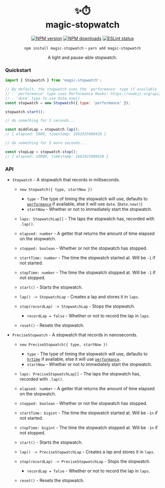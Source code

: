 <div align="center">

<h1>✨⏱️<br />magic-stopwatch</h1>

[![NPM version](https://img.shields.io/npm/v/magic-stopwatch?maxAge=3600?&color=3498db)](https://www.npmjs.com/package/magic-stopwatch) [![NPM downloads](https://img.shields.io/npm/dt/magic-stopwatch?maxAge=3600&color=3498db)](https://www.npmjs.com/package/magic-stopwatch) [![ESLint status](https://github.com/Snazzah/magic-stopwatch/workflows/ESLint/badge.svg)](https://github.com/Snazzah/magic-stopwatch/actions?query=workflow%3A%22ESLint%22)

`npm install magic-stopwatch` - `yarn add magic-stopwatch`


A light and pause-able stopwatch.

</div>

### Quickstart

```js
import { Stopwatch } from 'magic-stopwatch';

// By default, the stopwatch uses the 'performance' type if available
// - 'performance' type uses Performance Hooks: https://nodejs.org/api/perf_hooks.html#performancenow
// - 'date' type to use Date.now()
const stopwatch = new Stopwatch({ type: 'performance' });

stopwatch.start();

// do something for 5 seconds...

const middleLap = stopwatch.lap();
// { elapsed: 5000, timestamp: 1662925989428 }

// do something for 5 more seconds...

const stopLap = stopwatch.stop();
// { elapsed: 10000, timestamp: 1662925989428 }
```

### API
- `Stopwatch` - A stopwatch that records in milliseconds.
  - `new Stopwatch({ type, startNow })`
    - `type` - The type of timing the stopwatch will use, defaults to [`performance`](https://nodejs.org/api/perf_hooks.html#performancenow) if available, else it will use `date`. (`Date.now()`)
    - `startNow` - Whether or not to immediately start the stopwatch.

  - `laps: StopwatchLap[]` - The laps the stopwatch has, recorded with `.lap()`.
  - `elapsed: number` - A getter that returns the amount of time elapsed on the stopwatch.
  - `stopped: boolean` - Whether or not the stopwatch has stopped.
  - `startTime: number` - The time the stopwatch started at. Will be `-1` if not started.
  - `stopTime: number` - The time the stopwatch stopped at. Will be `-1` if not stopped.

  - `start()` - Starts the stopwatch.
  - `lap() -> StopwatchLap` - Creates a lap and stores it in `laps`.
  - `stop(recordLap) -> StopwatchLap` - Stops the stopwatch.
    - `recordLap = false` - Whether or not to record the lap in `laps`.
  - `reset()` - Resets the stopwatch.
- `PreciseStopwatch` - A stopwatch that records in nanoseconds.
  - `new PreciseStopwatch({ type, startNow })`
    - `type` - The type of timing the stopwatch will use, defaults to [`hrtime`](https://nodejs.org/api/process.html#processhrtimebigint) if available, else it will use [`performance`](https://nodejs.org/api/perf_hooks.html#performancenow).
    - `startNow` - Whether or not to immediately start the stopwatch.

  - `laps: PreciseStopwatchLap[]` - The laps the stopwatch has, recorded with `.lap()`.
  - `elapsed: number` - A getter that returns the amount of time elapsed on the stopwatch.
  - `stopped: boolean` - Whether or not the stopwatch has stopped.
  - `startTime: bigint` - The time the stopwatch started at. Will be `-1n` if not started.
  - `stopTime: bigint` - The time the stopwatch stopped at. Will be `-1n` if not stopped.

  - `start()` - Starts the stopwatch.
  - `lap() -> PreciseStopwatchLap` - Creates a lap and stores it in `laps`.
  - `stop(recordLap) -> PreciseStopwatchLap` - Stops the stopwatch.
    - `recordLap = false` - Whether or not to record the lap in `laps`.
  - `reset()` - Resets the stopwatch.

